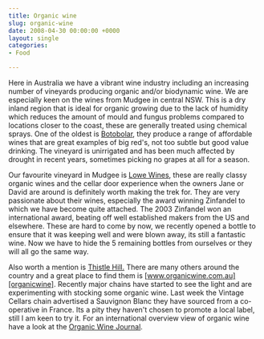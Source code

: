 ```yaml
---
title: Organic wine
slug: organic-wine
date: 2008-04-30 00:00:00 +0000
layout: single
categories: 
- Food

---
```

Here in Australia we have a vibrant wine industry including an increasing number of vineyards producing organic and/or biodynamic wine. We are especially keen on the wines from Mudgee in central NSW. This is a dry inland region that is ideal for organic growing due to the lack of humidity which reduces the amount of mould and fungus problems compared to locations closer to the coast, these are generally treated using chemical sprays. One of the oldest is [Botobolar][botobolar], they produce a range of affordable wines that are great examples of big red's, not too subtle but good value drinking. The vineyard is unirrigated and has been much affected by drought in recent years, sometimes picking no grapes at all for a season. 

Our favourite vineyard in Mudgee is [Lowe Wines][lowewines], these are really classy organic wines and the cellar door experience when the owners Jane or David are around is definitely worth making the trek for. They are very passionate about their wines, especially the award winning Zinfandel to which we have become quite attached. The 2003 Zinfandel won an international award, beating off well established makers from the US and elsewhere. These are hard to come by now, we recently opened a bottle to ensure that it was keeping well and were blown away, its still a fantastic wine. Now we have to hide the 5 remaining bottles from ourselves or they will all go the same way. 

Also worth a mention is [Thistle Hill.][thistlehill] There are many others around the country and a great place to find them is [www.organicwine.com.au][organicwine]. Recently major chains have started to see the light and are experimenting with stocking some organic wine. Last week the Vintage Cellars chain advertised a Sauvignon Blanc they have sourced from a co-operative in France. Its a pity they haven't chosen to promote a local label, still I am keen to try it. For an international overview view of organic wine have a look at the [Organic Wine Journal][organicwinejournal].

[botobolar]: http://www.botobolar.com/ "Botolar"
[lowewines]: http://www.lowewines.com.au/ "Lowe Wines"
[organicwine]: http://www.organicwine.com.au/ "Organic Wine online store"
[organicwinejournal]: http://www.organicwinejournal.com/ "Organic Wine Journal"
[thistlehill]: http://www.thistlehill.com.au/ "Thistle Hill"
